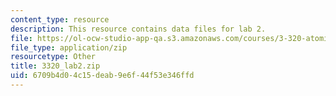 ```yaml
---
content_type: resource
description: This resource contains data files for lab 2.
file: https://ol-ocw-studio-app-qa.s3.amazonaws.com/courses/3-320-atomistic-computer-modeling-of-materials-sma-5107-spring-2005/6709b4d04c15deab9e6f44f53e346ffd_3320_lab2.zip
file_type: application/zip
resourcetype: Other
title: 3320_lab2.zip
uid: 6709b4d0-4c15-deab-9e6f-44f53e346ffd
---
```

